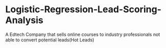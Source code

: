 # Logistic-Regression-Lead-Scoring-Analysis
A Edtech Company that sells online courses to industry professionals not able to convert potential leads(Hot Leads)

